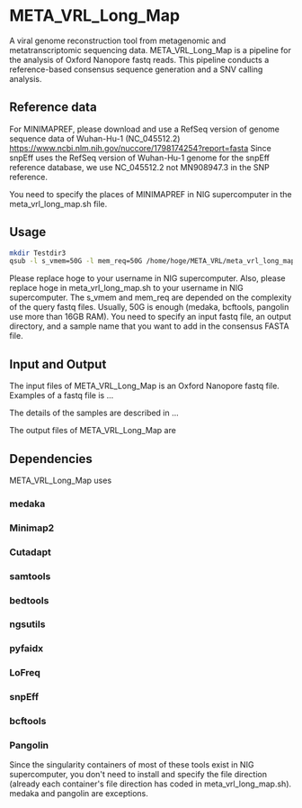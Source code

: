 # META_VRL_Long_Map
A viral genome reconstruction tool from metagenomic and metatranscriptomic sequencing data.
META_VRL_Long_Map is a pipeline for the analysis of Oxford Nanopore fastq reads.
This pipeline conducts a reference-based consensus sequence generation and a SNV calling analysis.

## Reference data
For MINIMAPREF, please download and use a RefSeq version of genome sequence data of Wuhan-Hu-1 (NC_045512.2)
https://www.ncbi.nlm.nih.gov/nuccore/1798174254?report=fasta
Since snpEff uses the RefSeq version of Wuhan-Hu-1 genome for the snpEff reference database, we use NC_045512.2 not MN908947.3 in the SNP reference.

You need to specify the places of MINIMAPREF in NIG supercomputer in the meta_vrl_long_map.sh file.

## Usage
```bash
mkdir Testdir3
qsub -l s_vmem=50G -l mem_req=50G /home/hoge/META_VRL/meta_vrl_long_map.sh /home/hoge/Nanopore_Sample1.fastq /home/hoge/Testdir3 samplename
```
Please replace hoge to your username in NIG supercomputer.
Also, please replace hoge in meta_vrl_long_map.sh to your username in NIG supercomputer.
The s_vmem and mem_req are depended on the complexity of the query fastq files. Usually, 50G is enough (medaka, bcftools, pangolin use more than 16GB RAM).
You need to specify an input fastq file, an output directory, and a sample name that you want to add in the consensus FASTA file.

## Input and Output
The input files of META_VRL_Long_Map is an Oxford Nanopore fastq file.
Examples of a fastq file is ... 

The details of the samples are described in ...

The output files of META_VRL_Long_Map are 


## Dependencies
META_VRL_Long_Map uses
### medaka
### Minimap2
### Cutadapt
### samtools
### bedtools
### ngsutils
### pyfaidx
### LoFreq
### snpEff
### bcftools
### Pangolin

Since the singularity containers of most of these tools exist in NIG supercomputer, you don't need to install and specify the file direction (already each container's file direction has coded in meta_vrl_long_map.sh). medaka and pangolin are exceptions.
